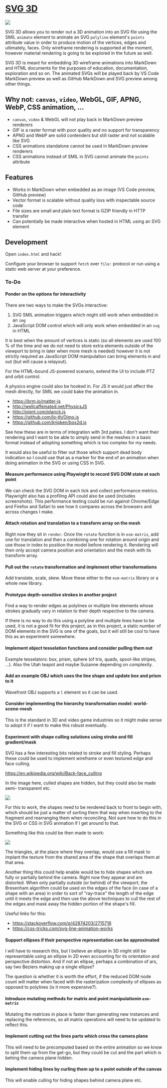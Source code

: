 # [SVG 3D](https://tomashubelbauer.github.io/svg-3d)

![](screencast.svg)

SVG 3D allows you to render out a 3D animation into an SVG file using the SMIL
`animate` element to animate an SVG `polyline` element's `points` attribute
value in order to produce motion of the vertices, edges and ultimately, faces.
Only wireframe rendering is supported at the moment, however material rendering
is going to be explored in the future as well.

SVG 3D is meant for embedding 3D wireframe animations into MarkDown and HTML
documents for the purposes of education, documentation, exploration and so on.
The animated SVGs will be played back by VS Code MarkDown preview as well as
GitHub MarkDown and SVG preview among other things.

## Why not: `canvas`, `video`, WebGL, GIF, APNG, WebP, CSS animation, …

- `canvas`, `video` & WebGL will not play back in MarkDown preview renderers
- GIF is a raster format with poor quality and no support for transparency
- APNG and WebP are solid contenders but still raster and not scalable like SVG
- CSS animations standalone cannot be used in MarkDown preview renderers
- CSS animations instead of SMIL in SVG cannot animate the `points` attribute

## Features

- Works in MarkDown when embedded as an image (VS Code preview, GitHub preview)
- Vector format is scalable without quality loss with inspectable source code
- File sizes are small and plain text format is GZIP friendly in HTTP transfer
- Can potentially be made interactive when hosted in HTML using an SVG element

## Development

Open `index.html` and hack!

Configure your browser to support `fetch` over `file:` protocol or run using a
static web server at your preference.

### To-Do

#### Ponder on the options for interactivity

There are two ways to make the SVGs interactive:

1. SVG SMIL animation triggers which might still work when embedded in an `img`
2. JavaScript DOM control which will only work when embedded in an `svg` in HTML

It is best when the amount of vertices is static (so all elements are used 100 %
of the time and we do not need to store extra elements outside  of the viewport
to bring in later when more mesh is needed) however it is not strictly required
as JavaScript DOM manipulation can bring elements in and out (but will cause a
relayout).

For the HTML-bound JS-powered scenario, extend the UI to include PTZ and orbit
control.

A physics engine could also be hooked in. For JS it would just affect the mesh
directly, for SMIL we could bake the animation in.

- https://brm.io/matter-js
- http://wellcaffeinated.net/PhysicsJS
- http://piqnt.com/planck.js
- https://github.com/lo-th/Oimo.js
- https://github.com/kripken/box2d.js

See how these are in terms of integration with 3rd paties. I don't want their
rendering and I want to be able to simply send in the meshes in a basic format
instead of adopting something which is too complex for my needs.

It would also be useful to filter out those which support dead body indication
so I could use that as a marker for the end of an animation when doing animation
in the SVG or using CSS in SVG.

#### Measure performance using Playwirght to record SVG DOM state at each point

We can check the SVG DOM in each tick and collect performance metrics.
Playwright also has a profiling API could also be used (includes screenshots).
This performance testing could be run against Chrome/Edge and Firefox and Safari
to see how it compares across the browsers and across changes I make.

#### Attach rotation and translation to a transform array on the mesh

Right now they sit in `render`. Once the `rotate` function is in `esm-matrix`,
add one for translation and then a combining one for rotation around origin and
use those in index to position the model before rendering it. Rendering will
then only accept camera position and orientation and the mesh with its transform
array.

#### Pull out the `rotate` transformation and implement other transformations

Add translate, scale, skew. Move these either to the `esm-matrix` library or a
whole new library.

#### Prototype depth-sensitive strokes in another project

Find a way to render edges as polylines or multiple line elements whose strokes
gradually vary in relation to their depth respective to the camera.

If there is no way to do this using a polyline and multiple lines have to be
used, it is not a good fit for this project, as in this project, a static number
of DOM elements in the SVG is one of the goals, but it will still be cool to
have this as an experiment somewhere.

#### Implement object tesselation functions and consider pulling them out

Example tesselators: box, prism, sphere (of tris, quads, spool-like stripes, …).
Also the Utah teapot and maybe Suzanne depending on complexity.

#### Add an example OBJ which uses the line shape and update box and prism to it

Wavefront OBJ supports a `l` element so it can be used.

#### Consider implementing the hierarchy transformation model: world-scene-mesh

This is the standard in 3D and video game industries so it might make sense to
adopt it if I want to make this robust eventually.

#### Experiment with shape culling solutions using stroke and fill gradient/mask

SVG has a few interesting bits related to stroke and fill styling. Perhaps these
could be used to implement wireframe or even textured edge and face culling.

https://en.wikipedia.org/wiki/Back-face_culling

In the image here, culled shapes are hidden, but they could also be made semi-
transparent etc.

![](culling.png)

For this to work, the shapes need to be rendered back to front to begin with,
which should be just a matter of sorting them that way when inserting to the
fragment and rearranging them when reconciling. Not sure how to do this in the
SVG or CSS in SVG animation if I get around to that.

Something like this could be then made to work:

![](overlapping.png)

The triangles, at the place where they overlap, would use a fill mask to implant
the texture from the shared area of the shape that overlaps them at that area.

Another thing this could help enable would be to hide shapes which are fully or
partially behind the camera. Right now they appear and are distorted. When only
partially outside (or behind) of the viewport, the Bresenham algorithm could be
used on the edges of the face (in case of a shape with an area) in order to sort
of "ray-trace" the length of the edge until it meets the edge and then use the
above techniques to cull the rest of the edges and mask away the hidden portion
of the shape's fill.

Useful links for this:

- https://stackoverflow.com/q/42874203/2715716
- https://css-tricks.com/svg-line-animation-works

#### Support ellipses if their perspective representation can be approximated

I will have to research this, but I believe an ellipse in 3D might still be
representable using an ellipse in 2D even accounting for its orientation and
perspective distortion. And if not an ellipse, perhaps a combination of ars,
say two Beziers making up a single ellipse?

The question is whether it is worth the effort, if the reduced DOM node count
will matter when faced with the rasterization complexity of ellipses as opposed
to polylines (is it more expensive?).

#### Introduce mutating methods for matrix and point manipulationin `esm-matrix`

Mutating the matrices in place is faster than generating new instances and
replacing the references, so all matrix operations will need to be updated to
reflect this.

#### Implement cutting out the lines parts which cross the camera plane

This will need to be precomputed based on the entire animation so we know to
split them up from the get-go, but they could be cut and the part which is behing
the camera plane hidden.

#### Implement hiding lines by curling them up to a point outside of the canvas

This will enable culling for hiding shapes behind camera plane etc.
